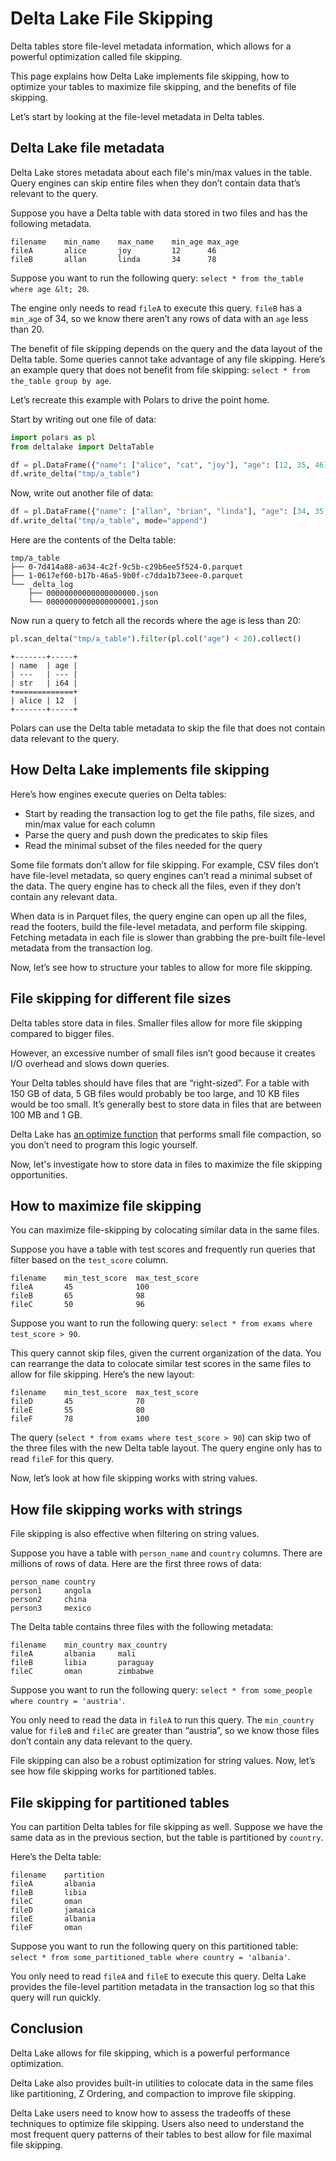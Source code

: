 # Delta Lake File Skipping

Delta tables store file-level metadata information, which allows for a powerful optimization called file skipping.

This page explains how Delta Lake implements file skipping, how to optimize your tables to maximize file skipping, and the benefits of file skipping.

Let’s start by looking at the file-level metadata in Delta tables.

## Delta Lake file metadata

Delta Lake stores metadata about each file's min/max values in the table.  Query engines can skip entire files when they don’t contain data that’s relevant to the query.

Suppose you have a Delta table with data stored in two files and has the following metadata.

```
filename	min_name	max_name	min_age	max_age
fileA		alice		joy		    12		46	
fileB		allan		linda		34		78
```

Suppose you want to run the following query: `select * from the_table where age &lt; 20`.

The engine only needs to read `fileA` to execute this query.  `fileB` has a `min_age` of 34, so we know there aren’t any rows of data with an `age` less than 20.

The benefit of file skipping depends on the query and the data layout of the Delta table.  Some queries cannot take advantage of any file skipping.  Here’s an example query that does not benefit from file skipping: `select * from the_table group by age`.

Let’s recreate this example with Polars to drive the point home.

Start by writing out one file of data:

```python
import polars as pl
from deltalake import DeltaTable

df = pl.DataFrame({"name": ["alice", "cat", "joy"], "age": [12, 35, 46]})
df.write_delta("tmp/a_table")
```

Now, write out another file of data:

```python
df = pl.DataFrame({"name": ["allan", "brian", "linda"], "age": [34, 35, 78]})
df.write_delta("tmp/a_table", mode="append")
```

Here are the contents of the Delta table:

```
tmp/a_table
├── 0-7d414a88-a634-4c2f-9c5b-c29b6ee5f524-0.parquet
├── 1-0617ef60-b17b-46a5-9b0f-c7dda1b73eee-0.parquet
└── _delta_log
    ├── 00000000000000000000.json
    └── 00000000000000000001.json
```

Now run a query to fetch all the records where the age is less than 20:

```python
pl.scan_delta("tmp/a_table").filter(pl.col("age") < 20).collect()
```

```
+-------+-----+
| name  | age |
| ---   | --- |
| str   | i64 |
+=============+
| alice | 12  |
+-------+-----+
```

Polars can use the Delta table metadata to skip the file that does not contain data relevant to the query.

## How Delta Lake implements file skipping

Here’s how engines execute queries on Delta tables:

* Start by reading the transaction log to get the file paths, file sizes, and min/max value for each column
* Parse the query and push down the predicates to skip files
* Read the minimal subset of the files needed for the query

Some file formats don’t allow for file skipping.  For example, CSV files don’t have file-level metadata, so query engines can’t read a minimal subset of the data.  The query engine has to check all the files, even if they don’t contain any relevant data.

When data is in Parquet files, the query engine can open up all the files, read the footers, build the file-level metadata, and perform file skipping.  Fetching metadata in each file is slower than grabbing the pre-built file-level metadata from the transaction log.

Now, let’s see how to structure your tables to allow for more file skipping.

## File skipping for different file sizes

Delta tables store data in files.  Smaller files allow for more file skipping compared to bigger files.

However, an excessive number of small files isn’t good because it creates I/O overhead and slows down queries.

Your Delta tables should have files that are “right-sized”.  For a table with 150 GB of data, 5 GB files would probably be too large, and 10 KB files would be too small.  It’s generally best to store data in files that are between 100 MB and 1 GB.

Delta Lake has [an optimize function](https://delta-io.github.io/delta-rs/usage/optimize/small-file-compaction-with-optimize/) that performs small file compaction, so you don’t need to program this logic yourself.

Now, let's investigate how to store data in files to maximize the file skipping opportunities.

## How to maximize file skipping

You can maximize file-skipping by colocating similar data in the same files.

Suppose you have a table with test scores and frequently run queries that filter based on the `test_score` column.

```
filename	min_test_score	max_test_score
fileA		45			    100
fileB		65			    98
fileC		50			    96
```

Suppose you want to run the following query: `select * from exams where test_score > 90`.

This query cannot skip files, given the current organization of the data.  You can rearrange the data to colocate similar test scores in the same files to allow for file skipping.  Here’s the new layout: 

```
filename	min_test_score	max_test_score
fileD		45			    70
fileE		55		    	80
fileF		78			    100
```

The query (`select * from exams where test_score > 90`) can skip two of the three files with the new Delta table layout.  The query engine only has to read `fileF` for this query.

Now, let’s look at how file skipping works with string values.

## How file skipping works with strings

File skipping is also effective when filtering on string values.

Suppose you have a table with `person_name` and `country` columns.  There are millions of rows of data.  Here are the first three rows of data:

```
person_name	country
person1		angola
person2		china
person3		mexico
```

The Delta table contains three files with the following metadata:

```
filename	min_country	max_country
fileA		albania		mali
fileB		libia		paraguay
fileC		oman		zimbabwe
```

Suppose you want to run the following query: `select * from some_people where country = 'austria'`.

You only need to read the data in `fileA` to run this query.  The `min_country` value for `fileB` and `fileC` are greater than “austria”, so we know those files don’t contain any data relevant to the query.

File skipping can also be a robust optimization for string values.  Now, let’s see how file skipping works for partitioned tables.

## File skipping for partitioned tables

You can partition Delta tables for file skipping as well.  Suppose we have the same data as in the previous section, but the table is partitioned by `country`.

Here’s the Delta table:

```
filename	partition
fileA		albania
fileB		libia
fileC		oman
fileD		jamaica
fileE		albania
fileF		oman
```

Suppose you want to run the following query on this partitioned table: `select * from some_partitioned_table where country = 'albania'`.

You only need to read `fileA` and `fileE` to execute this query.  Delta Lake provides the file-level partition metadata in the transaction log so that this query will run quickly.

## Conclusion

Delta Lake allows for file skipping, which is a powerful performance optimization.

Delta Lake also provides built-in utilities to colocate data in the same files like partitioning, Z Ordering, and compaction to improve file skipping.

Delta Lake users need to know how to assess the tradeoffs of these techniques to optimize file skipping.  Users also need to understand the most frequent query patterns of their tables to best allow for file maximal file skipping.
